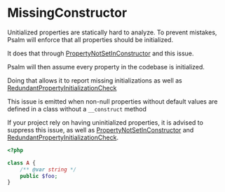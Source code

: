 # MissingConstructor

Unitialized properties are statically hard to analyze. To prevent mistakes, Psalm will enforce that all properties should be initialized.

It does that through [PropertyNotSetInConstructor](./PropertyNotSetInConstructor.md) and this issue.

Psalm will then assume every property in the codebase is initialized.

Doing that allows it to report missing initializations as well as [RedundantPropertyInitializationCheck](./RedundantPropertyInitializationCheck.md)

This issue is emitted when non-null properties without default values are defined in a class without a `__construct` method

If your project rely on having uninitialized properties, it is advised to suppress this issue, as well as [PropertyNotSetInConstructor](./PropertyNotSetInConstructor.md) and [RedundantPropertyInitializationCheck](./RedundantPropertyInitializationCheck.md).

```php
<?php

class A {
    /** @var string */
    public $foo;
}
```
